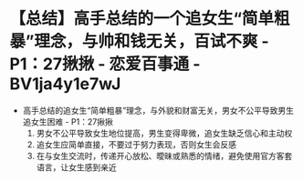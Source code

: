 # 【总结】高手总结的一个追女生“简单粗暴”理念，与帅和钱无关，百试不爽 - P1：27揪揪 - 恋爱百事通 - BV1ja4y1e7wJ

-   高手总结的追女生“简单粗暴”理念，与外貌和财富无关，男女不公平导致男生追女生困难 - P1：27揪揪
    1.  男女不公平导致女生地位提高，男生变得卑微，追女生缺乏信心和主动权
    2.  追女生应简单直接，不要过于努力表现，否则女生会反感
    3.  在与女生交流时，传递开心放松、曖昧或熟悉的情绪，避免使用官方客套语言，让女生感到亲近
